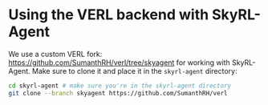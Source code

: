 # Using the VERL backend with SkyRL-Agent

We use a custom VERL fork: https://github.com/SumanthRH/verl/tree/skyagent for working with SkyRL-Agent. Make sure to clone it and place it in the `skyrl-agent` directory:

```bash
cd skyrl-agent # make sure you're in the skyrl-agent directory
git clone --branch skyagent https://github.com/SumanthRH/verl
```